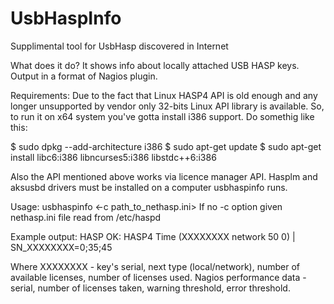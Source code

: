 # UsbHaspInfo
Supplimental tool for UsbHasp discovered in Internet

What does it do?
  It shows info about locally attached USB HASP keys. Output in a format of Nagios plugin.
  
Requirements:
  Due to the fact that Linux HASP4 API is old enough and any longer unsupported by vendor only 32-bits Linux API library is available. So, to run it on x64 system you've gotta install i386 support. Do somethig like this:
  
  $ sudo dpkg --add-architecture i386
  $ sudo apt-get update
  $ sudo apt-get install libc6:i386 libncurses5:i386 libstdc++6:i386

Also the API mentioned above works via licence manager API. Hasplm and aksusbd drivers must be installed on a computer usbhaspinfo runs.

Usage:
  usbhaspinfo <-c path_to_nethasp.ini>
 If no -c option given nethasp.ini file read from /etc/haspd
 
Example output:
  HASP OK: HASP4 Time (XXXXXXXX network 50 0) | SN_XXXXXXXX=0;35;45
  
Where XXXXXXXX - key's serial, next type (local/network), number of available licenses, number of licenses used. Nagios performance data - serial, number of licenses taken, warning threshold, error threshold.


